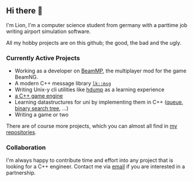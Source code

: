 ## Hi there 👋

I'm Lion, I'm a computer science student from germany with a parttime job writing airport simulation software.

All my hobby projects are on this github; the good, the bad and the ugly.

### Currently Active Projects

- Working as a developer on [BeamMP](https://beamng-mp.com/), the multiplayer mod for the game BeamNG.
- A modern C++ message library [`lk::msg`](https://github.com/lionkor/lkmsg)
- Writing Unix-y cli utilities like [hdump](https://github.com/lionkor/hdump) as a learning experience
- [a C++ game engine](https://github.com/lionkor/antsim3)
- Learning datastructures for uni by implementing them in C++ ([queue](https://github.com/lionkor/q), [binary search tree](https://github.com/lionkor/btree), ...)
- Writing a game or two

There are of course more projects, which you can almost all find in [my repositories](https://github.com/lionkor?tab=repositories&q=&type=public&language=). 

### Collaboration

I'm always happy to contribute time and effort into any project that is looking for a C++ engineer. Contact me via [email](mailto:development@kortlepel.com) if you are interested in a partnership.
